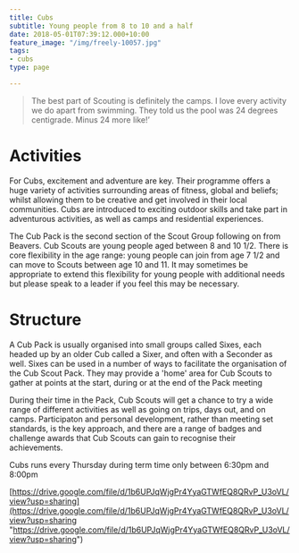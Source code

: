 ```yaml
---
title: Cubs
subtitle: Young people from 8 to 10 and a half
date: 2018-05-01T07:39:12.000+10:00
feature_image: "/img/freely-10057.jpg"
tags:
- cubs
type: page

---
```

> The best part of Scouting is definitely the camps. I love every activity we do apart from swimming. They told us the pool was 24 degrees centigrade. Minus 24 more like!’

# Activities

For Cubs, excitement and adventure are key. Their programme offers a huge variety of activities surrounding areas of fitness, global and beliefs; whilst allowing them to be creative and get involved in their local communities.  Cubs are introduced to exciting outdoor skills and take part in adventurous activities, as well as camps and residential experiences.

The Cub Pack is the second section of the Scout Group following on from Beavers.  Cub Scouts are young people aged between 8 and 10 1/2. There is core flexibility in the age range:  young people can join from age 7 1/2 and can move to Scouts between age 10 and 11.  It may sometimes be appropriate to extend this flexibility for young people with additional needs but please speak to a leader if you feel this may be necessary.

# Structure

A Cub  Pack is usually organised into small groups called Sixes, each headed up by an older Cub called a Sixer, and often with a Seconder as well.  Sixes can be used in a number of ways to facilitate the organisation of the Cub Scout Pack.  They may provide a 'home' area for Cub Scouts to gather at points at the start, during or at the end of the Pack meeting

During their time in the Pack, Cub Scouts will get a chance to try a wide range of different activities as well as going on trips, days out, and on camps.  Participaton and personal development, rather than meeting set standards, is the key approach, and there are a range of badges and challenge awards that Cub Scouts can gain to recognise their achievements.

Cubs runs every Thursday during term time only between 6:30pm and 8:00pm

[https://drive.google.com/file/d/1b6UPJqWjgPr4YyaGTWfEQ8QRvP_U3oVL/view?usp=sharing](https://drive.google.com/file/d/1b6UPJqWjgPr4YyaGTWfEQ8QRvP_U3oVL/view?usp=sharing "https://drive.google.com/file/d/1b6UPJqWjgPr4YyaGTWfEQ8QRvP_U3oVL/view?usp=sharing")
